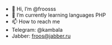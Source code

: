 - 👋 Hi, I’m @froosss
- 🌱 I’m currently learning languages PHP
- 📫 How to reach me
- Telegram: @kambaIa
- Jabber: froos@jabber.ru

<!---
froosss/froosss is a ✨ special ✨ repository because its `README.md` (this file) appears on your GitHub profile.
You can click the Preview link to take a look at your changes.
--->
